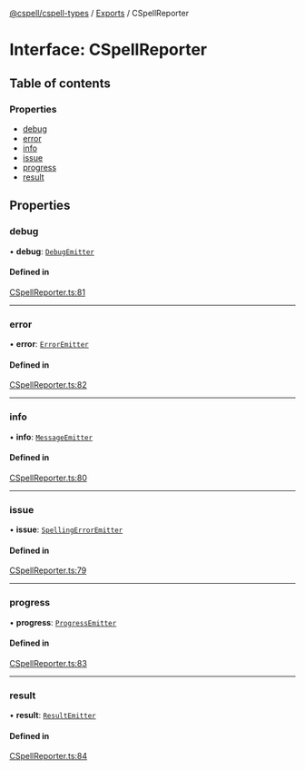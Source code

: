 [@cspell/cspell-types](../README.md) / [Exports](../modules.md) / CSpellReporter

# Interface: CSpellReporter

## Table of contents

### Properties

- [debug](CSpellReporter.md#debug)
- [error](CSpellReporter.md#error)
- [info](CSpellReporter.md#info)
- [issue](CSpellReporter.md#issue)
- [progress](CSpellReporter.md#progress)
- [result](CSpellReporter.md#result)

## Properties

### debug

• **debug**: [`DebugEmitter`](../modules.md#debugemitter)

#### Defined in

[CSpellReporter.ts:81](https://github.com/streetsidesoftware/cspell/blob/1835228/packages/cspell-types/src/CSpellReporter.ts#L81)

___

### error

• **error**: [`ErrorEmitter`](../modules.md#erroremitter)

#### Defined in

[CSpellReporter.ts:82](https://github.com/streetsidesoftware/cspell/blob/1835228/packages/cspell-types/src/CSpellReporter.ts#L82)

___

### info

• **info**: [`MessageEmitter`](../modules.md#messageemitter)

#### Defined in

[CSpellReporter.ts:80](https://github.com/streetsidesoftware/cspell/blob/1835228/packages/cspell-types/src/CSpellReporter.ts#L80)

___

### issue

• **issue**: [`SpellingErrorEmitter`](../modules.md#spellingerroremitter)

#### Defined in

[CSpellReporter.ts:79](https://github.com/streetsidesoftware/cspell/blob/1835228/packages/cspell-types/src/CSpellReporter.ts#L79)

___

### progress

• **progress**: [`ProgressEmitter`](../modules.md#progressemitter)

#### Defined in

[CSpellReporter.ts:83](https://github.com/streetsidesoftware/cspell/blob/1835228/packages/cspell-types/src/CSpellReporter.ts#L83)

___

### result

• **result**: [`ResultEmitter`](../modules.md#resultemitter)

#### Defined in

[CSpellReporter.ts:84](https://github.com/streetsidesoftware/cspell/blob/1835228/packages/cspell-types/src/CSpellReporter.ts#L84)
